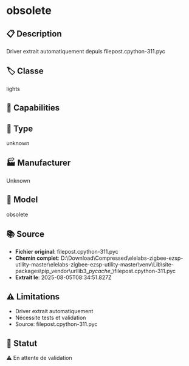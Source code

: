 # obsolete

## 📋 Description
Driver extrait automatiquement depuis filepost.cpython-311.pyc

## 🏷️ Classe
lights

## 🔧 Capabilities


## 📡 Type
unknown

## 🏭 Manufacturer
Unknown

## 📱 Model
obsolete

## 📚 Source
- **Fichier original**: filepost.cpython-311.pyc
- **Chemin complet**: D:\Download\Compressed\elelabs-zigbee-ezsp-utility-master\elelabs-zigbee-ezsp-utility-master\venv\Lib\site-packages\pip\_vendor\urllib3\__pycache__\filepost.cpython-311.pyc
- **Extrait le**: 2025-08-05T08:34:51.827Z

## ⚠️ Limitations
- Driver extrait automatiquement
- Nécessite tests et validation
- Source: filepost.cpython-311.pyc

## 🚀 Statut
⚠️ En attente de validation
